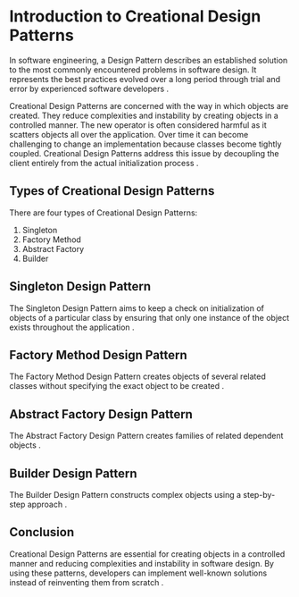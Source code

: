 # Introduction to Creational Design Patterns

In software engineering, a Design Pattern describes an established solution to the most commonly encountered problems in software design. It represents the best practices evolved over a long period through trial and error by experienced software developers . 

Creational Design Patterns are concerned with the way in which objects are created. They reduce complexities and instability by creating objects in a controlled manner. The new operator is often considered harmful as it scatters objects all over the application. Over time it can become challenging to change an implementation because classes become tightly coupled. Creational Design Patterns address this issue by decoupling the client entirely from the actual initialization process .

## Types of Creational Design Patterns
There are four types of Creational Design Patterns:
1. Singleton
2. Factory Method
3. Abstract Factory
4. Builder

## Singleton Design Pattern
The Singleton Design Pattern aims to keep a check on initialization of objects of a particular class by ensuring that only one instance of the object exists throughout the application . 

## Factory Method Design Pattern
The Factory Method Design Pattern creates objects of several related classes without specifying the exact object to be created .

## Abstract Factory Design Pattern
The Abstract Factory Design Pattern creates families of related dependent objects .

## Builder Design Pattern
The Builder Design Pattern constructs complex objects using a step-by-step approach .

## Conclusion
Creational Design Patterns are essential for creating objects in a controlled manner and reducing complexities and instability in software design. By using these patterns, developers can implement well-known solutions instead of reinventing them from scratch . 

